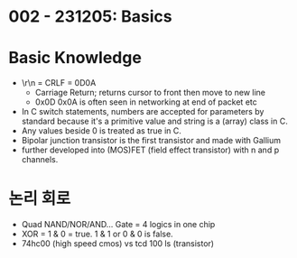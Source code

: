 # 002 - 231205: Basics
	
# Basic Knowledge
- \r\n = CRLF = 0D0A
	- Carriage Return; returns cursor to front then move to new line
	- 0x0D 0x0A is often seen in networking at end of packet etc
- In C switch statements, numbers are accepted for parameters by standard because it's a primitive value and string is a (array) class in C.
- Any values beside 0 is treated as true in C.
- Bipolar junction transistor is the first transistor and made with Gallium
- further developed into (MOS)FET (field effect transistor) with n and p channels.

# 논리 회로
- Quad NAND/NOR/AND... Gate = 4 logics in one chip
- XOR = 1 & 0 = true. 1 & 1 or 0 & 0 is false.
- 74hc00 (high speed cmos) vs tcd 100 ls (transistor)

